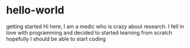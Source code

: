 # hello-world
getting started
Hi here, I am a medic who is crazy about research.
I fell in love with programming and decided to started learning from scratch
hopefully I should be able to start coding
